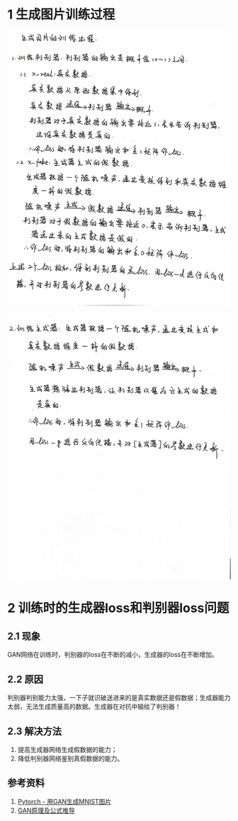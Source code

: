 # 1 生成图片训练过程

![1.训练判别器](images/1.训练判别器.jpg)

![2.训练生成器](images/2.训练生成器.jpg)

# 2 训练时的生成器loss和判别器loss问题

## 2.1 现象

GAN网络在训练时，判别器的loss在不断的减小，生成器的loss在不断增加。

## 2.2 原因

判别器判别能力太强，一下子就识破送进来的是真实数据还是假数据；生成器能力太弱，无法生成质量高的数据。生成器在对抗中输给了判别器！

## 2.3 解决方法

1. 提高生成器网络生成假数据的能力；
2. 降低判别器网络鉴别真假数据的能力。

## 参考资料

1. [Pytorch - 用GAN生成MNIST图片](https://blog.csdn.net/weixin_41278720/article/details/80861284)
2. [GAN原理及公式推导](https://www.cnblogs.com/jins-note/p/10848248.html)

